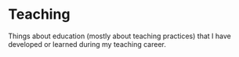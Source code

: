 # Teaching
Things about education (mostly about teaching practices) that I have developed or learned during my teaching career. 
